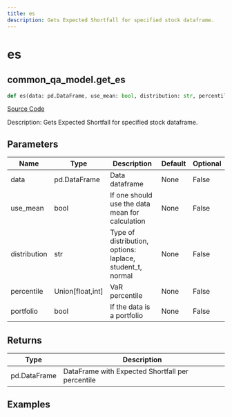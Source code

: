 ```yaml
---
title: es
description: Gets Expected Shortfall for specified stock dataframe.
---
```

# es

## common_qa_model.get_es

```python
def es(data: pd.DataFrame, use_mean: bool, distribution: str, percentile: Union[float, int], portfolio: bool) -> DataFrame:
```
[Source Code](https://github.com/OpenBB-finance/OpenBBTerminal/tree/main/openbb_terminal/common/quantitative_analysis/qa_model.py#L357)

Description: Gets Expected Shortfall for specified stock dataframe.

## Parameters

| Name | Type | Description | Default | Optional |
| ---- | ---- | ----------- | ------- | -------- |
| data | pd.DataFrame | Data dataframe | None | False |
| use_mean | bool | If one should use the data mean for calculation | None | False |
| distribution | str | Type of distribution, options: laplace, student_t, normal | None | False |
| percentile | Union[float,int] | VaR percentile | None | False |
| portfolio | bool | If the data is a portfolio | None | False |

## Returns

| Type | Description |
| ---- | ----------- |
| pd.DataFrame | DataFrame with Expected Shortfall per percentile |

## Examples

